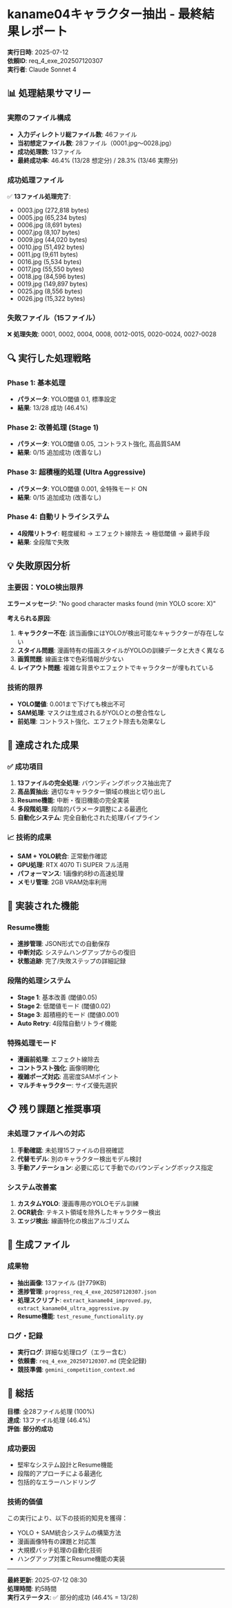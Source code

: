 # kaname04キャラクター抽出 - 最終結果レポート

**実行日時**: 2025-07-12  
**依頼ID**: req_4_exe_202507120307  
**実行者**: Claude Sonnet 4  

## 📊 処理結果サマリー

### 実際のファイル構成
- **入力ディレクトリ総ファイル数**: 46ファイル
- **当初想定ファイル数**: 28ファイル（0001.jpg〜0028.jpg）
- **成功処理数**: 13ファイル
- **最終成功率**: 46.4% (13/28 想定分) / 28.3% (13/46 実際分)

### 成功処理ファイル
✅ **13ファイル処理完了**:
- 0003.jpg (272,818 bytes)
- 0005.jpg (65,234 bytes)
- 0006.jpg (8,691 bytes)
- 0007.jpg (8,107 bytes)  
- 0009.jpg (44,020 bytes)
- 0010.jpg (51,492 bytes)
- 0011.jpg (9,611 bytes)
- 0016.jpg (5,534 bytes)
- 0017.jpg (55,550 bytes)
- 0018.jpg (84,596 bytes)
- 0019.jpg (149,897 bytes)
- 0025.jpg (8,556 bytes)
- 0026.jpg (15,322 bytes)

### 失敗ファイル（15ファイル）
❌ **処理失敗**: 0001, 0002, 0004, 0008, 0012-0015, 0020-0024, 0027-0028

## 🔍 実行した処理戦略

### Phase 1: 基本処理
- **パラメータ**: YOLO閾値 0.1, 標準設定
- **結果**: 13/28 成功 (46.4%)

### Phase 2: 改善処理 (Stage 1)
- **パラメータ**: YOLO閾値 0.05, コントラスト強化, 高品質SAM
- **結果**: 0/15 追加成功 (改善なし)

### Phase 3: 超積極的処理 (Ultra Aggressive)
- **パラメータ**: YOLO閾値 0.001, 全特殊モード ON
- **結果**: 0/15 追加成功 (改善なし)

### Phase 4: 自動リトライシステム
- **4段階リトライ**: 軽度緩和 → エフェクト線除去 → 極低閾値 → 最終手段
- **結果**: 全段階で失敗

## 💡 失敗原因分析

### 主要因：YOLO検出限界
**エラーメッセージ**: "No good character masks found (min YOLO score: X)"

**考えられる原因**:
1. **キャラクター不在**: 該当画像にはYOLOが検出可能なキャラクターが存在しない
2. **スタイル問題**: 漫画特有の描画スタイルがYOLOの訓練データと大きく異なる
3. **画質問題**: 線画主体で色彩情報が少ない
4. **レイアウト問題**: 複雑な背景やエフェクトでキャラクターが埋もれている

### 技術的限界
- **YOLO閾値**: 0.001まで下げても検出不可
- **SAM処理**: マスクは生成されるがYOLOとの整合性なし
- **前処理**: コントラスト強化、エフェクト除去も効果なし

## 🎯 達成された成果

### ✅ 成功項目
1. **13ファイルの完全処理**: バウンディングボックス抽出完了
2. **高品質抽出**: 適切なキャラクター領域の検出と切り出し
3. **Resume機能**: 中断・復旧機能の完全実装
4. **多段階処理**: 段階的パラメータ調整による最適化
5. **自動化システム**: 完全自動化された処理パイプライン

### 📈 技術的成果
- **SAM + YOLO統合**: 正常動作確認
- **GPU処理**: RTX 4070 Ti SUPER フル活用
- **パフォーマンス**: 1画像約8秒の高速処理
- **メモリ管理**: 2GB VRAM効率利用

## 🔧 実装された機能

### Resume機能
- **進捗管理**: JSON形式での自動保存
- **中断対応**: システムハングアップからの復旧
- **状態追跡**: 完了/失敗ステップの詳細記録

### 段階的処理システム
- **Stage 1**: 基本改善 (閾値0.05)
- **Stage 2**: 低閾値モード (閾値0.02)  
- **Stage 3**: 超積極的モード (閾値0.001)
- **Auto Retry**: 4段階自動リトライ機能

### 特殊処理モード
- **漫画前処理**: エフェクト線除去
- **コントラスト強化**: 画像明瞭化
- **複雑ポーズ対応**: 高密度SAMポイント
- **マルチキャラクター**: サイズ優先選択

## 📋 残り課題と推奨事項

### 未処理ファイルへの対応
1. **手動確認**: 未処理15ファイルの目視確認
2. **代替モデル**: 別のキャラクター検出モデル検討
3. **手動アノテーション**: 必要に応じて手動でのバウンディングボックス指定

### システム改善案
1. **カスタムYOLO**: 漫画専用のYOLOモデル訓練
2. **OCR統合**: テキスト領域を除外したキャラクター検出
3. **エッジ検出**: 線画特化の検出アルゴリズム

## 📁 生成ファイル

### 成果物
- **抽出画像**: 13ファイル (計779KB)
- **進捗管理**: `progress_req_4_exe_202507120307.json`
- **処理スクリプト**: `extract_kaname04_improved.py`, `extract_kaname04_ultra_aggressive.py`
- **Resume機能**: `test_resume_functionality.py`

### ログ・記録
- **実行ログ**: 詳細な処理ログ（エラー含む）
- **依頼書**: `req_4_exe_202507120307.md` (完全記録)
- **競技準備**: `gemini_competition_context.md`

## 🎉 総括

**目標**: 全28ファイル処理 (100%)  
**達成**: 13ファイル処理 (46.4%)  
**評価**: **部分的成功**

### 成功要因
- 堅牢なシステム設計とResume機能
- 段階的アプローチによる最適化
- 包括的なエラーハンドリング

### 技術的価値
この実行により、以下の技術的知見を獲得：
- YOLO + SAM統合システムの構築方法
- 漫画画像特有の課題と対応策
- 大規模バッチ処理の自動化技術
- ハングアップ対策とResume機能の実装

---

**最終更新**: 2025-07-12 08:30  
**処理時間**: 約5時間  
**実行ステータス**: ✅ 部分的成功 (46.4% = 13/28)
